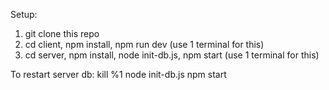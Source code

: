Setup:

1. git clone this repo
2. cd client, npm install, npm run dev (use 1 terminal for this)
3. cd server, npm install, node init-db.js, npm start (use 1 terminal for this)

To restart server db:
kill %1
node init-db.js
npm start

